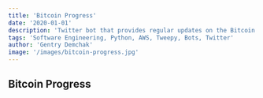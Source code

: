 ```yaml
---
title: 'Bitcoin Progress'
date: '2020-01-01'
description: 'Twitter bot that provides regular updates on the Bitcoin protocol progress toward the next subsidy halving event'
tags: 'Software Engineering, Python, AWS, Tweepy, Bots, Twitter'
author: 'Gentry Demchak'
image: '/images/bitcoin-progress.jpg'
---
```


## Bitcoin Progress